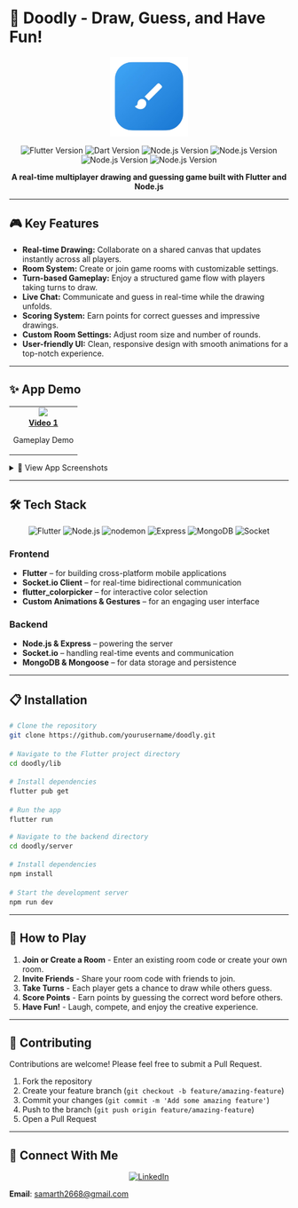 # 🎨 Doodly - Draw, Guess, and Have Fun!

<p align="center">
  <img src="https://raw.githubusercontent.com/saysamarth/doodly/main/assets/icon2.png" width="140"/>
</p>

<p align="center">
  <img src="https://img.shields.io/badge/Flutter-3.19.3-blue?logo=flutter" alt="Flutter Version" />
  <img src="https://img.shields.io/badge/Dart-3.3.1-blue?logo=dart" alt="Dart Version" />
  <img src="https://img.shields.io/badge/Node.js-18.17.1-green?logo=node.js" alt="Node.js Version" />
  <img src="https://img.shields.io/badge/express.js-5.1.0-green?logo=express" alt="Node.js Version" />
  <img src="https://img.shields.io/badge/MongoDB-8.13.2-green?logo=mongodb" alt="Node.js Version" />
  <img src="https://img.shields.io/badge/Socket.io-4.7.2-green?logo=socket.io" alt="Node.js Version" />
</p>

<p align="center">
  <b>A real-time multiplayer drawing and guessing game built with Flutter and Node.js</b>
</p>

---

## 🎮 Key Features

- **Real-time Drawing:** Collaborate on a shared canvas that updates instantly across all players.
- **Room System:** Create or join game rooms with customizable settings.
- **Turn-based Gameplay:** Enjoy a structured game flow with players taking turns to draw.
- **Live Chat:** Communicate and guess in real-time while the drawing unfolds.
- **Scoring System:** Earn points for correct guesses and impressive drawings.
- **Custom Room Settings:** Adjust room size and number of rounds.
- **User-friendly UI:** Clean, responsive design with smooth animations for a top-notch experience.

---

## ✨ App Demo

<table>
  <tr>
    <td align="center">
      <a href="https://youtube.com/your-demo-video-1" target="_blank">
        <img src="https://raw.githubusercontent.com/yourusername/doodly/main/assets/screenshots/thumbnail1.jpg" width="250"/>
        <br/>
        <b>Video 1</b>
      </a>
      <p>Gameplay Demo</p>
    </td>
  </tr>
</table>

<details>
<summary>📱 View App Screenshots</summary>
<p align="center">
  <img src="https://raw.githubusercontent.com/saysamarth/doodly/main/assets/splash.png" width="20%"/>
  <img src="https://raw.githubusercontent.com/saysamarth/doodly/main/assets/home.png" width="20%"/>
  <img src="https://raw.githubusercontent.com/saysamarth/doodly/main/assets/create.png" width="20%"/>
  <img src="https://raw.githubusercontent.com/saysamarth/doodly/main/assets/join.png" width="20%"/>
  <img src="https://raw.githubusercontent.com/saysamarth/doodly/main/assets/paint.png" width="20%"/>
  <img src="https://raw.githubusercontent.com/saysamarth/doodly/main/assets/leaderboard.png" width="20%"/>
  <img src="https://raw.githubusercontent.com/saysamarth/doodly/main/assets/guessed.png" width="20%"/>
  <img src="https://raw.githubusercontent.com/saysamarth/doodly/main/assets/result.jpg" width="20%"/>
</p>
</details>

---

## 🛠️ Tech Stack

<p align="center">
  <img src="https://cdn.jsdelivr.net/gh/devicons/devicon@latest/icons/flutter/flutter-original.svg" alt="Flutter" width="50" height="50"/>
  <img src="https://cdn.jsdelivr.net/gh/devicons/devicon@latest/icons/nodejs/nodejs-original-wordmark.svg" alt="Node.js" width="50" height="50"/>
  <img src="https://cdn.jsdelivr.net/gh/devicons/devicon@latest/icons/nodemon/nodemon-original.svg" alt="nodemon" width="50" height="50"/>
  <img src="https://cdn.jsdelivr.net/gh/devicons/devicon@latest/icons/express/express-original.svg" alt="Express" width="50" height="50"/>
  <img src="https://cdn.jsdelivr.net/gh/devicons/devicon@latest/icons/mongodb/mongodb-original.svg" alt="MongoDB" width="50" height="50"/>
  <img src="https://cdn.jsdelivr.net/gh/devicons/devicon@latest/icons/socketio/socketio-original.svg" alt="Socket" width="50" height="50"/>

</p>

### Frontend
- **Flutter** – for building cross-platform mobile applications
- **Socket.io Client** – for real-time bidirectional communication
- **flutter_colorpicker** – for interactive color selection
- **Custom Animations & Gestures** – for an engaging user interface

### Backend
- **Node.js & Express** – powering the server
- **Socket.io** – handling real-time events and communication
- **MongoDB & Mongoose** – for data storage and persistence

---

## 📋 Installation

```bash
# Clone the repository
git clone https://github.com/yourusername/doodly.git

# Navigate to the Flutter project directory
cd doodly/lib

# Install dependencies
flutter pub get

# Run the app
flutter run
```

```bash
# Navigate to the backend directory
cd doodly/server

# Install dependencies
npm install

# Start the development server
npm run dev
```

---

## 🎯 How to Play

1. **Join or Create a Room** - Enter an existing room code or create your own room.
2. **Invite Friends** - Share your room code with friends to join.
3. **Take Turns** - Each player gets a chance to draw while others guess.
4. **Score Points** - Earn points by guessing the correct word before others.
5. **Have Fun!** - Laugh, compete, and enjoy the creative experience.

---

## 🤝 Contributing

Contributions are welcome! Please feel free to submit a Pull Request.

1. Fork the repository
2. Create your feature branch (`git checkout -b feature/amazing-feature`)
3. Commit your changes (`git commit -m 'Add some amazing feature'`)
4. Push to the branch (`git push origin feature/amazing-feature`)
5. Open a Pull Request

---

## 💬 Connect With Me

<p align="center">
  <a href="https://www.linkedin.com/in/saysamarth/">
    <img src="https://img.shields.io/badge/Linkedin-Samarth%20Sharma-1DA1F2?style=for-the-badge" alt="LinkedIn" />
  </a>
</p>

**Email**: [samarth2668@gmail.com](mailto:samarth2668@gmail.com)  

